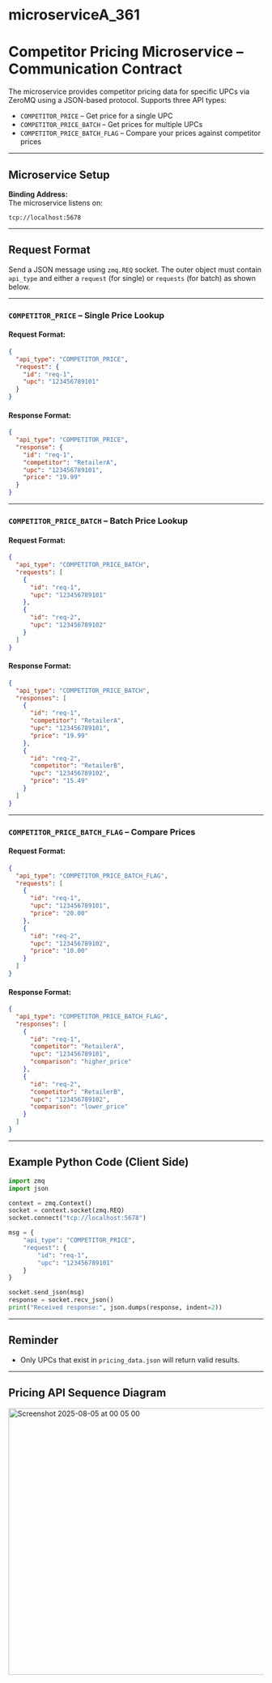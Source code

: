 # microserviceA_361

# Competitor Pricing Microservice – Communication Contract

The microservice provides competitor pricing data for specific UPCs via ZeroMQ using a JSON-based protocol. Supports three API types:

- `COMPETITOR_PRICE` – Get price for a single UPC  
- `COMPETITOR_PRICE_BATCH` – Get prices for multiple UPCs  
- `COMPETITOR_PRICE_BATCH_FLAG` – Compare your prices against competitor prices  

---

## Microservice Setup

**Binding Address:**  
The microservice listens on:

```
tcp://localhost:5678
```

---

## Request Format

Send a JSON message using `zmq.REQ` socket. The outer object must contain `api_type` and either a `request` (for single) or `requests` (for batch) as shown below.

---

###  `COMPETITOR_PRICE` – Single Price Lookup

#### Request Format:

```json
{
  "api_type": "COMPETITOR_PRICE",
  "request": {
    "id": "req-1",
    "upc": "123456789101"
  }
}
```

#### Response Format:

```json
{
  "api_type": "COMPETITOR_PRICE",
  "response": {
    "id": "req-1",
    "competitor": "RetailerA",
    "upc": "123456789101",
    "price": "19.99"
  }
}
```

---

### `COMPETITOR_PRICE_BATCH` – Batch Price Lookup

#### Request Format:

```json
{
  "api_type": "COMPETITOR_PRICE_BATCH",
  "requests": [
    {
      "id": "req-1",
      "upc": "123456789101"
    },
    {
      "id": "req-2",
      "upc": "123456789102"
    }
  ]
}
```

#### Response Format:

```json
{
  "api_type": "COMPETITOR_PRICE_BATCH",
  "responses": [
    {
      "id": "req-1",
      "competitor": "RetailerA",
      "upc": "123456789101",
      "price": "19.99"
    },
    {
      "id": "req-2",
      "competitor": "RetailerB",
      "upc": "123456789102",
      "price": "15.49"
    }
  ]
}
```

---

### `COMPETITOR_PRICE_BATCH_FLAG` – Compare Prices

#### Request Format:

```json
{
  "api_type": "COMPETITOR_PRICE_BATCH_FLAG",
  "requests": [
    {
      "id": "req-1",
      "upc": "123456789101",
      "price": "20.00"
    },
    {
      "id": "req-2",
      "upc": "123456789102",
      "price": "10.00"
    }
  ]
}
```

#### Response Format:

```json
{
  "api_type": "COMPETITOR_PRICE_BATCH_FLAG",
  "responses": [
    {
      "id": "req-1",
      "competitor": "RetailerA",
      "upc": "123456789101",
      "comparison": "higher_price"
    },
    {
      "id": "req-2",
      "competitor": "RetailerB",
      "upc": "123456789102",
      "comparison": "lower_price"
    }
  ]
}
```

---

## Example Python Code (Client Side)

```python
import zmq
import json

context = zmq.Context()
socket = context.socket(zmq.REQ)
socket.connect("tcp://localhost:5678")

msg = {
    "api_type": "COMPETITOR_PRICE",
    "request": {
        "id": "req-1",
        "upc": "123456789101"
    }
}

socket.send_json(msg)
response = socket.recv_json()
print("Received response:", json.dumps(response, indent=2))
```

---

## Reminder
- Only UPCs that exist in `pricing_data.json` will return valid results.

---

## Pricing API Sequence Diagram

<img width="789" height="527" alt="Screenshot 2025-08-05 at 00 05 00" src="https://github.com/user-attachments/assets/641791c8-d836-4bfa-98bf-484a7fa7c299" />


